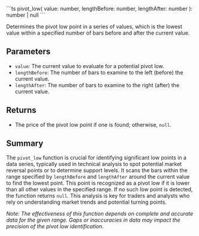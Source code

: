 \```ts
pivot_low(
    value: number,
    lengthBefore: number,
    lengthAfter: number
): number | null
\```

Determines the pivot low point in a series of values, which is the lowest value within a specified number of bars before and after the current value.

## Parameters

- `value`: The current value to evaluate for a potential pivot low.
- `lengthBefore`: The number of bars to examine to the left (before) the current value.
- `lengthAfter`: The number of bars to examine to the right (after) the current value.

## Returns

- The price of the pivot low point if one is found; otherwise, `null`.

## Summary

The `pivot_low` function is crucial for identifying significant low points in a data series, typically used in technical analysis to spot potential market reversal points or to determine support levels. It scans the bars within the range specified by `lengthBefore` and `lengthAfter` around the current value to find the lowest point. This point is recognized as a pivot low if it is lower than all other values in the specified range. If no such low point is detected, the function returns `null`. This analysis is key for traders and analysts who rely on understanding market trends and potential turning points.

*Note: The effectiveness of this function depends on complete and accurate data for the given range. Gaps or inaccuracies in data may impact the precision of the pivot low identification.*
